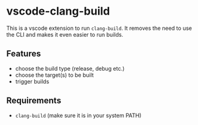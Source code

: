 # vscode-clang-build

This is a vscode extension to run `clang-build`. It removes the need to
use the CLI and makes it even easier to run builds.

## Features

- choose the build type (release, debug etc.)
- choose the target(s) to be built
- trigger builds

## Requirements

- `clang-build` (make sure it is in your system PATH)